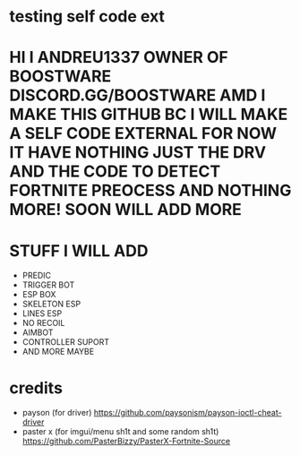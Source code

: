 # testing self code ext




# HI I ANDREU1337 OWNER OF BOOSTWARE DISCORD.GG/BOOSTWARE AMD I MAKE THIS GITHUB BC I WILL MAKE A SELF CODE EXTERNAL FOR NOW IT HAVE NOTHING JUST THE DRV AND THE CODE TO DETECT FORTNITE PREOCESS AND NOTHING MORE! SOON WILL ADD MORE


# STUFF I WILL ADD
- PREDIC
- TRIGGER BOT
- ESP BOX
- SKELETON ESP
- LINES ESP
- NO RECOIL
- AIMBOT
- CONTROLLER SUPORT
- AND MORE MAYBE


# credits
- payson (for driver) https://github.com/paysonism/payson-ioctl-cheat-driver
- paster x (for imgui/menu sh1t and some random sh1t) https://github.com/PasterBizzy/PasterX-Fortnite-Source
